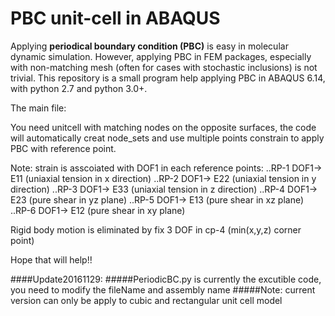 # PBC unit-cell in ABAQUS

Applying __periodical boundary condition (PBC)__ is easy in molecular dynamic simulation. However, applying PBC in FEM packages, especially with non-matching mesh (often for cases with stochastic inclusions) is not trivial. This repository is a small program help applying PBC in ABAQUS 6.14, with python 2.7 and python 3.0+.

The main file:

You need unitcell with matching nodes on the opposite surfaces, the code will automatically creat node_sets
and use multiple points constrain to apply PBC with reference point.

Note: strain is asscoiated with DOF1 in each reference points:
..RP-1 DOF1-> E11 (uniaxial tension in x direction)
..RP-2 DOF1-> E22 (uniaxial tension in y direction)
..RP-3 DOF1-> E33 (uniaxial tension in z direction)
..RP-4 DOF1-> E23 (pure shear in  yz plane)
..RP-5 DOF1-> E13 (pure shear in  xz plane)
..RP-6 DOF1-> E12 (pure shear in  xy plane)

Rigid body motion is eliminated by fix 3 DOF in cp-4 (min(x,y,z) corner point)

Hope that will help!!

####Update20161129:
#####PeriodicBC.py is currently the excutible code, you need to modify the fileName and assembly name
#####Note: current version can only be apply to cubic and rectangular unit cell model
